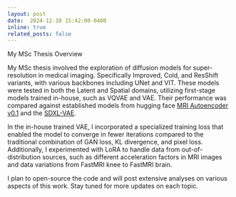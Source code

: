 ```yaml
---
layout: post
date:  2024-12-10 15:42:00-0400
inline: true
related_posts: false
---
```


My MSc Thesis Overview

My MSc thesis involved the exploration of diffusion models for super-resolution in medical imaging. Specifically Improved, Cold, and ResShift variants, with various backbones including UNet and VIT. These models were tested in both the Latent and Spatial domains, utilizing first-stage models trained in-house, such as VQVAE and VAE. Their performance was compared against established models from hugging face [MRI Autoencoder v0.1](https://huggingface.co/microsoft/mri-autoencoder-v0.1) and the [SDXL-VAE](https://huggingface.co/stabilityai/sdxl-vae).

In the in-house trained VAE, I incorporated a specialized training loss that enabled the model to converge in fewer iterations compared to the traditional combination of GAN loss, KL divergence, and pixel loss. Additionally, I experimented with LoRA to handle data from out-of-distribution sources, such as different acceleration factors in MRI images and data variations from FastMRI knee to FastMRI brain.

I plan to open-source the code and will post extensive analyses on various aspects of this work. Stay tuned for more updates on each topic.
